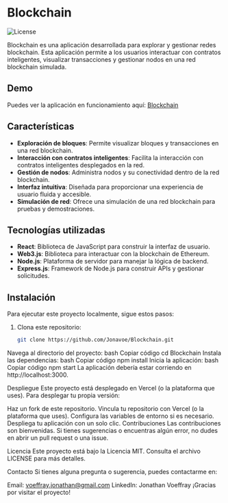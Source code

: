 # Blockchain

![License](https://img.shields.io/badge/license-MIT-green)

Blockchain es una aplicación desarrollada para explorar y gestionar redes blockchain. Esta aplicación permite a los usuarios interactuar con contratos inteligentes, visualizar transacciones y gestionar nodos en una red blockchain simulada.

## Demo

Puedes ver la aplicación en funcionamiento aquí: [Blockchain](https://tu-url-de-demo-aqui.com)

## Características

- **Exploración de bloques**: Permite visualizar bloques y transacciones en una red blockchain.
- **Interacción con contratos inteligentes**: Facilita la interacción con contratos inteligentes desplegados en la red.
- **Gestión de nodos**: Administra nodos y su conectividad dentro de la red blockchain.
- **Interfaz intuitiva**: Diseñada para proporcionar una experiencia de usuario fluida y accesible.
- **Simulación de red**: Ofrece una simulación de una red blockchain para pruebas y demostraciones.

## Tecnologías utilizadas

- **React**: Biblioteca de JavaScript para construir la interfaz de usuario.
- **Web3.js**: Biblioteca para interactuar con la blockchain de Ethereum.
- **Node.js**: Plataforma de servidor para manejar la lógica de backend.
- **Express.js**: Framework de Node.js para construir APIs y gestionar solicitudes.

## Instalación

Para ejecutar este proyecto localmente, sigue estos pasos:

1. Clona este repositorio:
   ```bash
   git clone https://github.com/Jonavoe/Blockchain.git
Navega al directorio del proyecto:
bash
Copiar código
cd Blockchain
Instala las dependencias:
bash
Copiar código
npm install
Inicia la aplicación:
bash
Copiar código
npm start
La aplicación debería estar corriendo en http://localhost:3000.

Despliegue
Este proyecto está desplegado en Vercel (o la plataforma que uses). Para desplegar tu propia versión:

Haz un fork de este repositorio.
Vincula tu repositorio con Vercel (o la plataforma que uses).
Configura las variables de entorno si es necesario.
Despliega tu aplicación con un solo clic.
Contribuciones
Las contribuciones son bienvenidas. Si tienes sugerencias o encuentras algún error, no dudes en abrir un pull request o una issue.

Licencia
Este proyecto está bajo la Licencia MIT. Consulta el archivo LICENSE para más detalles.

Contacto
Si tienes alguna pregunta o sugerencia, puedes contactarme en:

Email: voeffray.jonathan@gmail.com
LinkedIn: Jonathan Voeffray
¡Gracias por visitar el proyecto!
